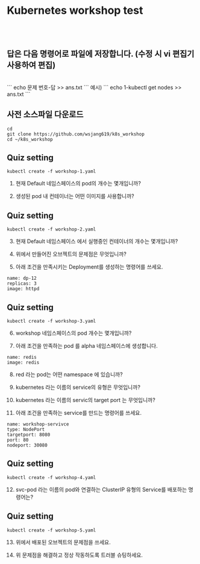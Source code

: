 # Kubernetes workshop test  
<br/>
<br/>

## 답은 다음 명령어로 파일에 저장합니다. (수정 시 vi 편집기 사용하여 편집)

<br/>
```
echo 문제 번호-답 >> ans.txt
```
예시)
```
echo 1-kubectl get nodes >> ans.txt
```


## 사전 소스파일 다운로드
```
cd
git clone https://github.com/wsjang619/k8s_workshop
cd ~/k8s_workshop
```

## Quiz setting
```
kubectl create -f workshop-1.yaml
```

1. 현재 Default 네임스페이스의 pod의 개수는 몇개입니까?



2. 생성된 pod 내 컨테이너는 어떤 이미지를 사용합니까?


## Quiz setting
```
kubectl create -f workshop-2.yaml
```

3. 현재 Default 네임스페이스 에서 실행중인 컨테이너의 개수는 몇개입니까?

4. 위에서 만들어진 오브젝트의 문제점은 무엇입니까?

5. 아래 조건을 만족시키는 Deployment를 생성하는 명령어를 쓰세요.

```
name: dp-12
replicas: 3
image: httpd
```

## Quiz setting
```
kubectl create -f workshop-3.yaml
```

6. workshop 네임스페이스의 pod 개수는 몇개입니까?

7. 아래 조건을 만족하는 pod 를 alpha 네임스페이스에 생성합니다.

```
name: redis
image: redis
```

8. red 라는 pod는 어떤 namespace 에 있습니까?

9. kubernetes 라는 이름의 service의 유형은 무엇입니까?

10. kubernetes 라는 이름의 servic의 target port 는 무엇입니까?

11. 아래 조건을 만족하는 service를 만드는 명령어를 쓰세요.

```
name: workshop-servivce
type: NodePort
targetport: 8080
port: 80
nodeport: 30080
```


## Quiz setting
```
kubectl create -f workshop-4.yaml
```


12. svc-pod 라는 이름의 pod와 연결하는 ClusterIP 유형의 Service를 배포하는 명령어는?



## Quiz setting
```
kubectl create -f workshop-5.yaml
```

13. 위에서 배포된 오브젝트의 문제점을 쓰세요.

14. 위 문제점을 해결하고 정상 작동하도록 트러블 슈팅하세요.
